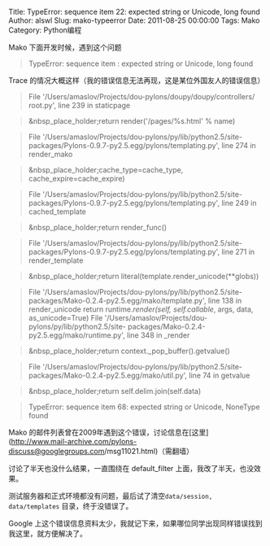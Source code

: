 Title: TypeError: sequence item 22: expected string or Unicode, long found
Author: alswl
Slug: mako-typeerror
Date: 2011-08-25 00:00:00
Tags: Mako
Category: Python编程

Mako 下面开发时候，遇到这个问题

> TypeError: sequence item : expected string or Unicode, long found

Trace 的情况大概这样（我的错误信息无法再现，这是某位外国友人的错误信息）

> File '/Users/amaslov/Projects/dou-pylons/doupy/doupy/controllers/ root.py',
line 239 in staticpage

>

> &nbsp_place_holder;return render('/pages/%s.html' % name)

>

> File '/Users/amaslov/Projects/dou-pylons/py/lib/python2.5/site-
packages/Pylons-0.9.7-py2.5.egg/pylons/templating.py', line 274 in render_mako

>

> &nbsp_place_holder;cache_type=cache_type, cache_expire=cache_expire)

>

> File '/Users/amaslov/Projects/dou-pylons/py/lib/python2.5/site-
packages/Pylons-0.9.7-py2.5.egg/pylons/templating.py', line 249 in
cached_template

>

> &nbsp_place_holder;return render_func()

>

> File '/Users/amaslov/Projects/dou-pylons/py/lib/python2.5/site-
packages/Pylons-0.9.7-py2.5.egg/pylons/templating.py', line 271 in
render_template

>

> &nbsp_place_holder;return literal(template.render_unicode(**globs))

>

> File '/Users/amaslov/Projects/dou-pylons/py/lib/python2.5/site-
packages/Mako-0.2.4-py2.5.egg/mako/template.py', line 138 in render_unicode
return runtime._render(self, self.callable_, args, data, as_unicode=True) File
'/Users/amaslov/Projects/dou-pylons/py/lib/python2.5/site-
packages/Mako-0.2.4-py2.5.egg/mako/runtime.py', line 348 in _render

>

> &nbsp_place_holder;return context._pop_buffer().getvalue()

>

> File '/Users/amaslov/Projects/dou-pylons/py/lib/python2.5/site-
packages/Mako-0.2.4-py2.5.egg/mako/util.py', line 74 in getvalue

>

> &nbsp_place_holder;return self.delim.join(self.data)

>

> TypeError: sequence item 68: expected string or Unicode, NoneType found

Mako 的邮件列表曾在2009年遇到这个错误，讨论信息在[这里](http://www.mail-archive.com/pylons-
discuss@googlegroups.com/msg11021.html)（需翻墙）

讨论了半天也没什么结果，一直围绕在 default_filter 上面，我改了半天，也没效果。

测试服务器和正式环境都没有问题，最后试了清空`data/session, data/templates` 目录，终于没错误了。

Google 上这个错误信息资料太少，我就记下来，如果哪位同学出现同样错误找到我这里，就方便解决了。

